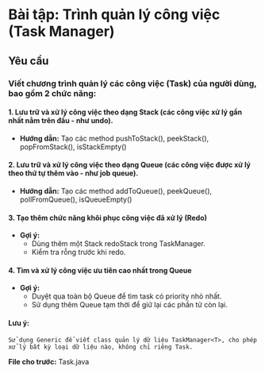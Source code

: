 # Bài tập: Trình quản lý công việc (Task Manager)

## Yêu cầu

### Viết chương trình quản lý các công việc (Task) của người dùng, bao gồm 2 chức năng:

#### 1. Lưu trữ và xử lý công việc theo dạng Stack (các công việc xử lý gần nhất nằm trên đầu - như undo).

* **Hướng dẫn:** Tạo các method pushToStack(), peekStack(), popFromStack(), isStackEmpty()

#### 2. Lưu trữ và xử lý công việc theo dạng Queue (các công việc được xử lý theo thứ tự thêm vào - như job queue).

* **Hướng dẫn:** Tạo các method addToQueue(), peekQueue(), pollFromQueue(), isQueueEmpty()

#### 3. Tạo thêm chức năng khôi phục công việc đã xử lý (Redo)

* **Gợi ý:**
    * Dùng thêm một Stack<T> redoStack trong TaskManager<T>.
    * Kiểm tra rỗng trước khi redo.

#### 4. Tìm và xử lý công việc ưu tiên cao nhất trong Queue

* **Gợi ý:**
    * Duyệt qua toàn bộ Queue để tìm task có priority nhỏ nhất.
    * Sử dụng thêm Queue<T> tạm thời để giữ lại các phần tử còn lại.

#### Lưu ý:

    Sử dụng Generic để viết class quản lý dữ liệu TaskManager<T>, cho phép xử lý bất kỳ loại dữ liệu nào, không chỉ riêng Task.

**File cho trước:** Task.java